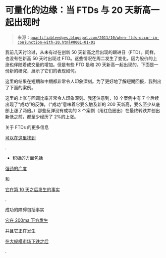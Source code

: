 <!--yml

分类：未分类

日期：2024-05-18 08:54:51

-->

# 可量化的边缘：当 FTDs 与 20 天新高一起出现时

> 来源：[`quantifiableedges.blogspot.com/2011/10/when-ftds-occur-in-conjunction-with-20.html#0001-01-01`](http://quantifiableedges.blogspot.com/2011/10/when-ftds-occur-in-conjunction-with-20.html#0001-01-01)

我前几天讨论过，从未有过在创新 50 天新高之后出现的跟进日（FTD）。同样，也没有在新高 50 天时出现过 FTD。这些情况在周二发生了变化，因为股价的上涨也伴随着成交量的增加。但是有些 FTD 是和 20 天新高一起出现的。下面是一份新的研究，展示了它们的表现如何。

这里的结果在短期和中期都非常令人印象深刻。为了更好地了解短期回报，我列出了下面的案例。

这里的上涨与回调比率非常令人印象深刻。我还注意到，10 个案例中有 7 个后续出现了“成功”的反弹。（“成功”意味着它要么触及新的 200 天新高，要么至少从底部上涨了两倍。）那些反弹没有成功的 3 个案例（用红色圈出）在最终转跌并创出新低之前，都至少经历了 2%的上涨。

关于 FTDs 的更多信息

[可以在这里找到](http://quantifiableedges.blogspot.com/search/label/IBD%20Follow%20Through%20Day)

.

- 积极的方面包括

[强劲的广度](http://quantifiableedges.blogspot.com/2011/06/impact-of-breadth-on-follow-through-day.html)

和

[它在第 10 天之后发生的事实](http://quantifiableedges.blogspot.com/2008/02/are-ibd-follow-through-days-after-day.html)

.

成功的障碍包括事实

[它在 200ma 下方发生](http://quantifiableedges.blogspot.com/2010/02/follow-through-days-above-vs-below.html)

并且它正在发生

[在大规模市场下跌之后](http://quantifiableedges.blogspot.com/2008/02/follow-through-days-better-after-small.html)

.
